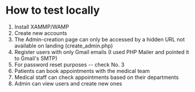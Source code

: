 # How to test locally 


1. Install XAMMP/WAMP
2. Create new accounts
3. The Admin-creation page can only be accessed
by a hidden URL not available on landing
(create_admin.php)
3. Register users with only Gmail emails (I used PHP Mailer and pointed it to Gmail's SMTP)
4. For password reset purposes -- check No. 3
5. Patients can book appointments with the medical team
6. Medical staff can check appointments based on their departments
7. Admin can view users and create new ones
